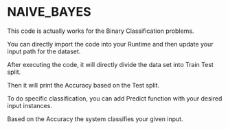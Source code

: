 # NAIVE_BAYES

This code is actually works for the Binary Classification problems.

You can directly import the code into your Runtime and then update your input path for the dataset.

After executing the code, it will directly divide the data set into Train Test split.

Then it will print the Accuracy based on the Test split.

To do specific classification, you can add Predict function with your desired input instances.

Based on the Accuracy the system classifies your given input.

